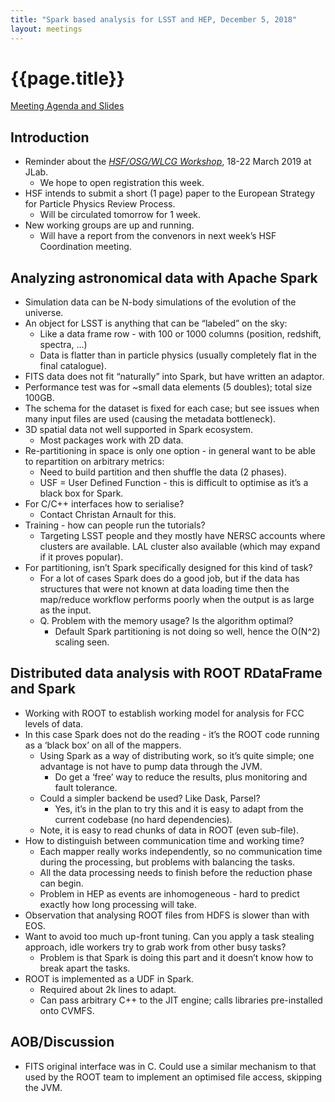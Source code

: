 ```yaml
---
title: "Spark based analysis for LSST and HEP, December 5, 2018"
layout: meetings
---
```


# {{page.title}}

[Meeting Agenda and Slides](https://indico.cern.ch/event/754811/)

Introduction
------------
-   Reminder about the [*HSF/OSG/WLCG
    Workshop*](https://indico.cern.ch/event/759388/), 18-22 March 2019
    at JLab.
    -   We hope to open registration this week.
-   HSF intends to submit a short (1 page) paper to the European
    Strategy for Particle Physics Review Process.
    -   Will be circulated tomorrow for 1 week.
-   New working groups are up and running.
    -   Will have a report from the convenors in next week’s HSF
        Coordination meeting.

Analyzing astronomical data with Apache Spark
---------------------------------------------
-   Simulation data can be N-body simulations of the evolution of the
    universe.
-   An object for LSST is anything that can be “labeled” on the sky:
    -   Like a data frame row - with 100 or 1000 columns (position,
        redshift, spectra, …)
    -   Data is flatter than in particle physics (usually completely
        flat in the final catalogue).
-   FITS data does not fit “naturally” into Spark, but have written an adaptor.
-   Performance test was for \~small data elements (5 doubles); total
    size 100GB.
-   The schema for the dataset is fixed for each case; but see issues when
    many input files are used (causing the metadata bottleneck).
-   3D spatial data not well supported in Spark ecosystem.
    -   Most packages work with 2D data.
-   Re-partitioning in space is only one option - in general want to be
    able to repartition on arbitrary metrics:
    -   Need to build partition and then shuffle the data (2 phases).
    -   USF = User Defined Function - this is difficult to optimise as
        it’s a black box for Spark.
-   For C/C++ interfaces how to serialise?
    -   Contact Christan Arnault for this.
-   Training - how can people run the tutorials?
    -   Targeting LSST people and they mostly have NERSC accounts where
        clusters are available. LAL cluster also available (which may
        expand if it proves popular).
-   For partitioning, isn’t Spark specifically designed for this kind of
    task?
    -   For a lot of cases Spark does do a good job, but if the data has
        structures that were not known at data loading time then the
        map/reduce workflow performs poorly when the output is as
        large as the input.
    -   Q. Problem with the memory usage? Is the algorithm optimal?
        - Default Spark partitioning is not doing so well, hence
          the O(N^2) scaling seen.

Distributed data analysis with ROOT RDataFrame and Spark
--------------------------------------------------------
-   Working with ROOT to establish working model for analysis for FCC
    levels of data.
-   In this case Spark does not do the reading - it’s the ROOT code
    running as a ‘black box’ on all of the mappers.
    -   Using Spark as a way of distributing work, so it’s quite simple;
        one advantage is not have to pump data through the JVM.
        -   Do get a ‘free’ way to reduce the results, plus monitoring
            and fault tolerance.
    -   Could a simpler backend be used? Like Dask, Parsel?
        -   Yes, it’s in the plan to try this and it is easy to adapt
             from the current codebase (no hard dependencies).
    -   Note, it is easy to read chunks of data in ROOT (even sub-file).
-   How to distinguish between communication time and working time?
    -   Each mapper really works independently, so no communication time
        during the processing, but problems with
        balancing the tasks.
    -   All the data processing needs to finish before the reduction
        phase can begin.
    -   Problem in HEP as events are inhomogeneous - hard to predict
        exactly how long processing will take.
-   Observation that analysing ROOT files from HDFS is slower than with
    EOS.
-   Want to avoid too much up-front tuning. Can you apply a task
    stealing approach, idle workers try to grab work from other busy
    tasks?
    -   Problem is that Spark is doing this part and it doesn’t know how
        to break apart the tasks.
-   ROOT is implemented as a UDF in Spark.
    -   Required about 2k lines to adapt.
    -   Can pass arbitrary C++ to the JIT engine; calls libraries
        pre-installed onto CVMFS.

AOB/Discussion
--------------
-   FITS original interface was in C. Could use a similar mechanism to
    that used by the ROOT team to implement an optimised file access,
    skipping the JVM.
